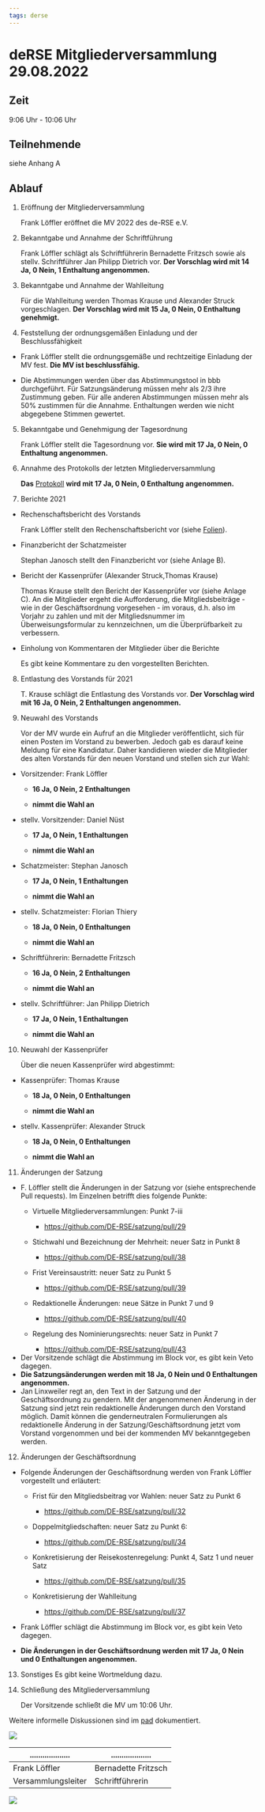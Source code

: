```yaml
---
tags: derse
---
```


deRSE Mitgliederversammlung 29.08.2022
======================================

Zeit
----

9:06 Uhr - 10:06 Uhr

Teilnehmende
------------

siehe Anhang A

## Ablauf

1. Eröffnung der Mitgliederversammlung 

   Frank Löffler eröffnet die MV 2022 des de-RSE e.V.

2. Bekanntgabe und Annahme der Schriftführung 

   Frank Löffler schlägt als Schriftführerin Bernadette Fritzsch sowie als stellv. Schriftführer Jan
   Philipp Dietrich vor. **Der Vorschlag wird mit 14 Ja, 0 Nein, 1 Enthaltung
   angenommen.**

3. Bekanntgabe und Annahme der Wahlleitung 

   Für die Wahlleitung werden Thomas Krause und Alexander Struck vorgeschlagen. **Der Vorschlag wird mit 15 Ja, 0 Nein, 0 Enthaltung genehmigt.**

4. Feststellung der ordnungsgemäßen Einladung und der Beschlussfähigkeit

-   Frank Löffler stellt die ordnungsgemäße und rechtzeitige Einladung der MV
    fest. **Die MV ist beschlussfähig.**

-   Die Abstimmungen werden über das Abstimmungstool in bbb durchgeführt. Für
    Satzungsänderung müssen mehr als 2/3 ihre Zustimmung geben. Für alle anderen
    Abstimmungen müssen mehr als 50% zustimmen für die Annahme. Enthaltungen
    werden wie nicht abgegebene Stimmen gewertet.

5. Bekanntgabe und Genehmigung der Tagesordnung 

   Frank Löffler stellt die Tagesordnung vor. **Sie wird mit 17 Ja, 0 Nein, 0 Enthaltung angenommen.**

6. Annahme des Protokolls der letzten Mitgliederversammlung 

   **Das** [Protokoll](https://github.com/DE_RSE/protokolle/tree/master/Mitgliederversammlung) **wird mit 17 Ja, 0 Nein, 0 Enthaltung angenommen.**

7. Berichte 2021

- Rechenschaftsbericht des Vorstands

  Frank Löffler stellt den Rechenschaftsbericht vor (siehe [Folien](https://github.com/DE-RSE/berichte/raw/master/Jahresberichte/2021/Rechenschaftsbericht_2021_publiziert.pdf)).

- Finanzbericht der Schatzmeister

  Stephan Janosch stellt den Finanzbericht vor (siehe Anlage B).

- Bericht der Kassenprüfer (Alexander Struck,Thomas Krause)

  Thomas Krause stellt den Bericht der Kassenprüfer vor (siehe Anlage C). An die Mitglieder ergeht die Aufforderung, die Mitgliedsbeiträge - wie in der Geschäftsordnung vorgesehen - im voraus, d.h. also im Vorjahr zu zahlen und mit der Mitgliedsnummer 
  im Überweisungsformular zu kennzeichnen, um die Überprüfbarkeit zu
  verbessern.

- Einholung von Kommentaren der Mitglieder über die Berichte

  Es gibt keine Kommentare zu den vorgestellten Berichten.

8. Entlastung des Vorstands für 2021

   T. Krause schlägt die Entlastung des Vorstands vor. **Der Vorschlag wird mit
   16 Ja, 0 Nein, 2 Enthaltungen angenommen.**

9. Neuwahl des Vorstands 

   Vor der MV wurde ein Aufruf an die Mitglieder veröffentlicht, sich für einen Posten im Vorstand zu bewerben. Jedoch gab es darauf keine Meldung für eine Kandidatur. Daher kandidieren wieder die
   Mitglieder des alten Vorstands für den neuen Vorstand und stellen sich zur Wahl:

-   Vorsitzender: Frank Löffler

    -   **16 Ja, 0 Nein, 2 Enthaltungen**

    -   **nimmt die Wahl an**

-   stellv. Vorsitzender: Daniel Nüst

    -   **17 Ja, 0 Nein, 1 Enthaltungen**

    -   **nimmt die Wahl an**

-   Schatzmeister: Stephan Janosch

    -   **17 Ja, 0 Nein, 1 Enthaltungen**

    -   **nimmt die Wahl an**

-   stellv. Schatzmeister: Florian Thiery

    -   **18 Ja, 0 Nein, 0 Enthaltungen**

    -   **nimmt die Wahl an**

-   Schriftführerin: Bernadette Fritzsch

    -   **16 Ja, 0 Nein, 2 Enthaltungen**

    -   **nimmt die Wahl an**

-   stellv. Schriftführer: Jan Philipp Dietrich

    -   **17 Ja, 0 Nein, 1 Enthaltungen**

    -   **nimmt die Wahl an**

10. Neuwahl der Kassenprüfer 

    Über die neuen Kassenprüfer wird abgestimmt:

-   Kassenprüfer: Thomas Krause

    -   **18 Ja, 0 Nein, 0 Enthaltungen**

    -   **nimmt die Wahl an**

-   stellv. Kassenprüfer: Alexander Struck

    -   **18 Ja, 0 Nein, 0 Enthaltungen**

    -   **nimmt die Wahl an**

11. Änderungen der Satzung

-   F. Löffler stellt die Änderungen in der Satzung vor (siehe entsprechende
    Pull requests). Im Einzelnen betrifft dies folgende Punkte: 
    -   Virtuelle Mitgliederversammlungen: Punkt 7-iii
    
        -   https://github.com/DE-RSE/satzung/pull/29
    
    -   Stichwahl und Bezeichnung der Mehrheit: neuer Satz in Punkt 8
    
        -   https://github.com/DE-RSE/satzung/pull/38
    
    -   Frist Vereinsaustritt: neuer Satz zu Punkt 5
    
        -   https://github.com/DE-RSE/satzung/pull/39
    
    -   Redaktionelle Änderungen: neue Sätze in Punkt 7 und 9
    
        -   https://github.com/DE-RSE/satzung/pull/40
    
    -   Regelung des Nominierungsrechts: neuer Satz in Punkt 7
    
        -   https://github.com/DE-RSE/satzung/pull/43
-   Der Vorsitzende schlägt die Abstimmung im Block vor, es gibt kein Veto
    dagegen.
-   **Die Satzungsänderungen werden mit 18 Ja, 0 Nein und 0 Enthaltungen
    angenommen.**
-   Jan Linxweiler regt an, den Text in der Satzung und der Geschäftsordnung zu
    gendern. Mit der angenommenen Änderung in der Satzung sind jetzt rein
    redaktionelle Änderungen durch den Vorstand möglich. Damit können die
    genderneutralen Formulierungen als redaktionelle Änderung in der
    Satzung/Geschäftsordnung jetzt vom Vorstand vorgenommen und bei der
    kommenden MV bekanntgegeben werden.

12. Änderungen der Geschäftsordnung

-   Folgende Änderungen der Geschäftsordnung werden von Frank Löffler
    vorgestellt und erläutert:
    -   Frist für den Mitgliedsbeitrag vor Wahlen: neuer Satz zu Punkt 6
    
        -   https://github.com/DE-RSE/satzung/pull/32
    
    -   Doppelmitgliedschaften: neuer Satz zu Punkt 6:
    
        -   https://github.com/DE-RSE/satzung/pull/34
    
    -   Konkretisierung der Reisekostenregelung: Punkt 4, Satz 1 und neuer Satz
    
        -   https://github.com/DE-RSE/satzung/pull/35
    
    -   Konkretisierung der Wahlleitung
    
        -   https://github.com/DE-RSE/satzung/pull/37
    
-   Frank Löffler schlägt die Abstimmung im Block vor, es gibt kein Veto
    dagegen.

-   **Die Änderungen in der Geschäftsordnung werden mit 17 Ja, 0 Nein und 0
    Enthaltungen angenommen.**

13. Sonstiges Es gibt keine Wortmeldung dazu.

14. Schließung des Mitgliederversammlung 

    Der Vorsitzende schließt die MV um 10:06 Uhr.

Weitere informelle Diskussionen sind im [pad](https://pad.gwdg.de/V6KR4e3VTQaGooylTjEkdQ?edit) dokumentiert.



![](C:/Users/fritzsch/Documents/de-RSE/protokolle-git/Vorstandssitzungen/spacer.jpg)



| ................... | ................... |
| ------------------- | ------------------- |
| Frank Löffler       | Bernadette Fritzsch |
| Versammlungsleiter  | Schriftführerin     |

![](C:\Users\fritzsch\Documents\de-RSE\protokolle-git\Vorstandssitzungen\spacer.jpg)
